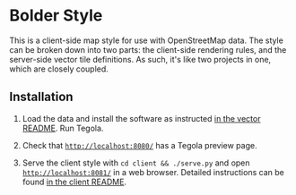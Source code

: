 # Bolder Style

This is a client-side map style for use with OpenStreetMap data. The style can be broken down into two parts: the client-side rendering rules, and the server-side vector tile definitions. As such, it's like two projects in one, which are closely coupled.

## Installation

1. Load the data and install the software as instructed [in the vector README](/vector/README.md). Run Tegola.

2. Check that [`http://localhost:8080/`](http://localhost:8080/) has a Tegola preview page.

3. Serve the client style with `cd client && ./serve.py` and open [`http://localhost:8081/`](http://localhost:8081/) in a web browser. Detailed instructions can be found [in the client README](client/README.md).
